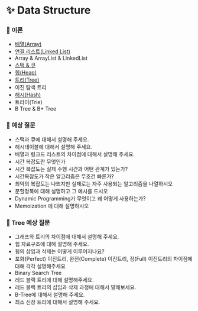 # ✨ Data Structure

### 📌 이론

- [배열(Array)](https://github.com/SeoYeonBae/CS_study/blob/main/DataStructure/%EB%B0%B0%EC%97%B4(Array).md)
- [연결 리스트(Linked List)](https://github.com/SeoYeonBae/CS_study/blob/main/DataStructure/%EC%97%B0%EA%B2%B0%20%EB%A6%AC%EC%8A%A4%ED%8A%B8(Linked%20List).md)
- Array & ArrayList & LinkedList
- [스택 & 큐](https://github.com/SeoYeonBae/CS_study/blob/main/DataStructure/%ec%8a%a4%ed%83%9d%26%ed%81%90.md)
- [힙(Heap)](https://github.com/SeoYeonBae/CS_study/blob/main/DataStructure/%ed%9e%99(Heap).md)
- [트리(Tree)](https://github.com/SeoYeonBae/CS_study/blob/main/DataStructure/%ED%8A%B8%EB%A6%AC(Tree).md)
- 이진 탐색 트리
- [해시(Hash)](https://github.com/SeoYeonBae/CS_study/blob/main/DataStructure/%ED%95%B4%EC%8B%9C(Hash).md)
- 트라이(Trie)
- B Tree & B+ Tree

### 📌 예상 질문
- 스택과 큐에 대해서 설명해 주세요.
- 해시테이블에 대해서 설명해 주세요.
- 배열과 링크드 리스트의 차이점에 대해서 설명해 주세요.
- 시간 복잡도란 무엇인가
- 시간 복잡도는 실제 수행 시간과 어떤 관계가 있는가?
- 시간복잡도가 작은 알고리즘은 무조건 빠른가?
- 최악의 복잡도는 나쁘지만 실제로는 자주 사용되는 알고리즘을 나열하시오
- 분할정복에 대해 설명하고 그 예시를 드시오
- Dynamic Programming가 무엇이고 왜 어떻게 사용하는가?
- Memoization 에 대해 설명하시오

### 📌 **Tree 예상 질문**

- 그래프와 트리의 차이점에 대해서 설명해 주세요.
- 힙 자료구조에 대해 설명해 주세요.
- 힙의 삽입과 삭제는 어떻게 이루어지나요?
- 포화(Perfect) 이진트리, 완전(Complete) 이진트리, 정(Full) 이진트리의 차이점에 대해 각각 설명해주세요
- Binary Search Tree
- 레드 블랙 트리에 대해 설명해주세요.
- 레드 블랙 트리의 삽입과 삭제 과정에 대해서 말해보세요.
- B-Tree에 대해서 설명해 주세요.
- 최소 신장 트리에 대해서 설명해 주세요.
